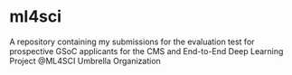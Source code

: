 # ml4sci
A repository containing my submissions for the evaluation test for prospective GSoC applicants for the CMS and End-to-End Deep Learning Project @ML4SCI Umbrella Organization
